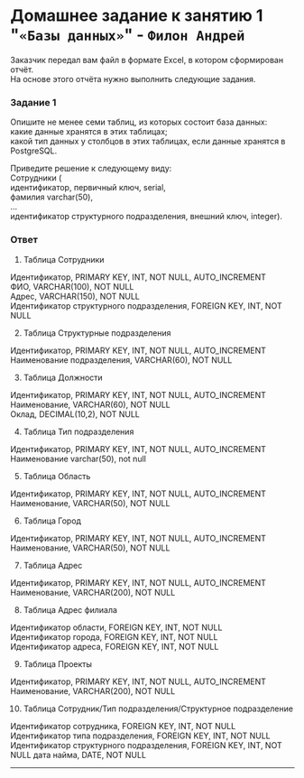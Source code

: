 # Домашнее задание к занятию 1 "`«Базы данных»`" - `Филон Андрей`

Заказчик передал вам файл в формате Excel, в котором сформирован отчёт.  
На основе этого отчёта нужно выполнить следующие задания.

### Задание 1

Опишите не менее семи таблиц, из которых состоит база данных:  
    какие данные хранятся в этих таблицах;  
    какой тип данных у столбцов в этих таблицах, если данные хранятся в PostgreSQL.  

Приведите решение к следующему виду:  
Сотрудники (  
    идентификатор, первичный ключ, serial,  
    фамилия varchar(50),  
    ...  
    идентификатор структурного подразделения, внешний ключ, integer).  

### Ответ

1) Таблица Сотрудники  

Идентификатор, PRIMARY KEY, INT, NOT NULL, AUTO_INCREMENT  
ФИО, VARCHAR(100), NOT NULL  
Адрес, VARCHAR(150), NOT NULL  
Идентификатор структурного подразделения, FOREIGN KEY, INT, NOT NULL  

2) Таблица Структурные подразделения   

Идентификатор, PRIMARY KEY, INT, NOT NULL, AUTO_INCREMENT  
Наименование подразделения, VARCHAR(60), NOT NULL   

3) Таблица Должности   

Идентификатор, PRIMARY KEY, INT, NOT NULL, AUTO_INCREMENT  
Наименование, VARCHAR(60), NOT NULL  
Оклад, DECIMAL(10,2), NOT NULL   

4) Таблица Тип подразделения  

Идентификатор, PRIMARY KEY, INT, NOT NULL, AUTO_INCREMENT  
Наименование varchar(50), not null  

5) Таблица Область  

Идентификатор, PRIMARY KEY, INT, NOT NULL, AUTO_INCREMENT  
Наименование, VARCHAR(50), NOT NULL 

6) Таблица Город  

Идентификатор, PRIMARY KEY, INT, NOT NULL, AUTO_INCREMENT  
Наименование, VARCHAR(50), NOT NULL  

7) Таблица Адрес  

Идентификатор, PRIMARY KEY, INT, NOT NULL, AUTO_INCREMENT  
Наименование, VARCHAR(200), NOT NULL   
 
8) Таблица  Адрес филиала  

Идентификатор области, FOREIGN KEY, INT, NOT NULL  
Идентификатор города, FOREIGN KEY, INT, NOT NULL  
Идентификатор адреса, FOREIGN KEY, INT, NOT NULL  

9) Таблица  Проекты

Идентификатор, PRIMARY KEY, INT, NOT NULL, AUTO_INCREMENT  
Наименование, VARCHAR(200), NOT NULL  

10) Таблица Сотрудник/Тип подразделения/Структурное подразделение

Идентификатор сотрудника, FOREIGN KEY, INT, NOT NULL  
Идентификатор типа подразделения, FOREIGN KEY, INT, NOT NULL  
Идентификатор структурного подразделения, FOREIGN KEY, INT, NOT NULL
дата найма, DATE, NOT NULL  

---

